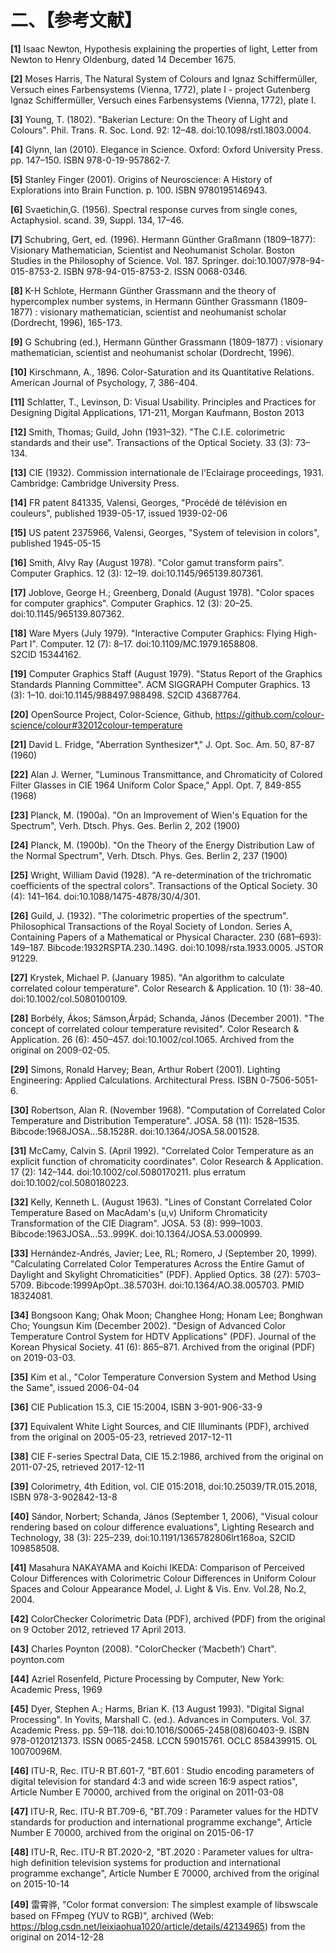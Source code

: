 
# 二、【参考文献】

**[1]** Isaac Newton, Hypothesis explaining the properties of light, Letter from Newton to Henry Oldenburg, dated 14 December 1675.

**[2]** Moses Harris, The Natural System of Colours and Ignaz Schiffermüller, Versuch eines Farbensystems (Vienna, 1772), plate I - project Gutenberg Ignaz Schiffermüller, Versuch eines Farbensystems (Vienna, 1772), plate I.

**[3]** Young, T. (1802). "Bakerian Lecture: On the Theory of Light and Colours". Phil. Trans. R. Soc. Lond. 92: 12–48. doi:10.1098/rstl.1803.0004.

**[4]** Glynn, Ian (2010). Elegance in Science. Oxford: Oxford University Press. pp. 147–150. ISBN 978-0-19-957862-7.

**[5]** Stanley Finger (2001). Origins of Neuroscience: A History of Explorations into Brain Function. p. 100. ISBN 9780195146943.

**[6]** Svaetichin,G. (1956). Spectral response curves from single cones, Actaphysiol. scand. 39, Suppl. 134, 17–46.

**[7]** Schubring, Gert, ed. (1996). Hermann Günther Graßmann (1809–1877): Visionary Mathematician, Scientist and Neohumanist Scholar. Boston Studies in the Philosophy of Science. Vol. 187. Springer. doi:10.1007/978-94-015-8753-2. ISBN 978-94-015-8753-2. ISSN 0068-0346.

**[8]** K-H Schlote, Hermann Günther Grassmann and the theory of hypercomplex number systems, in Hermann Günther Grassmann (1809-1877) : visionary mathematician, scientist and neohumanist scholar (Dordrecht, 1996), 165-173.

**[9]** G Schubring (ed.), Hermann Günther Grassmann (1809-1877) : visionary mathematician, scientist and neohumanist scholar (Dordrecht, 1996).

**[10]** Kirschmann, A., 1896. Color-Saturation and its Quantitative Relations. American Journal of Psychology, 7, 386-404.

**[11]** Schlatter, T., Levinson, D: Visual Usability. Principles and Practices for Designing Digital Applications, 171-211, Morgan Kaufmann, Boston 2013

**[12]** Smith, Thomas; Guild, John (1931–32). "The C.I.E. colorimetric standards and their use". Transactions of the Optical Society. 33 (3): 73–134.

**[13]** CIE (1932). Commission internationale de l'Eclairage proceedings, 1931. Cambridge: Cambridge University Press.

**[14]** FR patent 841335, Valensi, Georges, "Procédé de télévision en couleurs", published 1939-05-17, issued 1939-02-06

**[15]** US patent 2375966, Valensi, Georges, "System of television in colors", published 1945-05-15

**[16]** Smith, Alvy Ray (August 1978). "Color gamut transform pairs". Computer Graphics. 12 (3): 12–19. doi:10.1145/965139.807361. 

**[17]** Joblove, George H.; Greenberg, Donald (August 1978). "Color spaces for computer graphics". Computer Graphics. 12 (3): 20–25. doi:10.1145/965139.807362. 

**[18]** Ware Myers (July 1979). "Interactive Computer Graphics: Flying High-Part I". Computer. 12 (7): 8–17. doi:10.1109/MC.1979.1658808. S2CID 15344162.

**[19]** Computer Graphics Staff (August 1979). "Status Report of the Graphics Standards Planning Committee". ACM SIGGRAPH Computer Graphics. 13 (3): 1–10. doi:10.1145/988497.988498. S2CID 43687764.

**[20]** OpenSource Project, Color-Science, Github, https://github.com/colour-science/colour#32012colour-temperature

**[21]** David L. Fridge, "Aberration Synthesizer*," J. Opt. Soc. Am. 50, 87-87 (1960)

**[22]** Alan J. Werner, "Luminous Transmittance, and Chromaticity of Colored Filter Glasses in CIE 1964 Uniform Color Space," Appl. Opt. 7, 849-855 (1968)

**[23]** Planck, M. (1900a). "On an Improvement of Wien's Equation for the Spectrum", Verh. Dtsch. Phys. Ges. Berlin 2, 202 (1900)

**[24]** Planck, M. (1900b). "On the Theory of the Energy Distribution Law of the Normal Spectrum", Verh. Dtsch. Phys. Ges. Berlin 2, 237 (1900)

**[25]** Wright, William David (1928). "A re-determination of the trichromatic coefficients of the spectral colors". Transactions of the Optical Society. 30 (4): 141–164. doi:10.1088/1475-4878/30/4/301.

**[26]** Guild, J. (1932). "The colorimetric properties of the spectrum". Philosophical Transactions of the Royal Society of London. Series A, Containing Papers of a Mathematical or Physical Character. 230 (681–693): 149–187. Bibcode:1932RSPTA.230..149G. doi:10.1098/rsta.1933.0005. JSTOR 91229. 

**[27]** Krystek, Michael P. (January 1985). "An algorithm to calculate correlated colour temperature". Color Research & Application. 10 (1): 38–40. doi:10.1002/col.5080100109.

**[28]** Borbély, Ákos; Sámson,Árpád; Schanda, János (December 2001). "The concept of correlated colour temperature revisited". Color Research & Application. 26 (6): 450–457. doi:10.1002/col.1065. Archived from the original on 2009-02-05.

**[29]** Simons, Ronald Harvey; Bean, Arthur Robert (2001). Lighting Engineering: Applied Calculations. Architectural Press. ISBN 0-7506-5051-6.

**[30]** Robertson, Alan R. (November 1968). "Computation of Correlated Color Temperature and Distribution Temperature". JOSA. 58 (11): 1528–1535. Bibcode:1968JOSA...58.1528R. doi:10.1364/JOSA.58.001528.

**[31]** McCamy, Calvin S. (April 1992). "Correlated Color Temperature as an explicit function of chromaticity coordinates". Color Research & Application. 17 (2): 142–144. doi:10.1002/col.5080170211. plus erratum doi:10.1002/col.5080180223.

**[32]** Kelly, Kenneth L. (August 1963). "Lines of Constant Correlated Color Temperature Based on MacAdam's (u,v) Uniform Chromaticity Transformation of the CIE Diagram". JOSA. 53 (8): 999–1003. Bibcode:1963JOSA...53..999K. doi:10.1364/JOSA.53.000999.

**[33]** Hernández-Andrés, Javier; Lee, RL; Romero, J (September 20, 1999). "Calculating Correlated Color Temperatures Across the Entire Gamut of Daylight and Skylight Chromaticities" (PDF). Applied Optics. 38 (27): 5703–5709. Bibcode:1999ApOpt..38.5703H. doi:10.1364/AO.38.005703. PMID 18324081.

**[34]** Bongsoon Kang; Ohak Moon; Changhee Hong; Honam Lee; Bonghwan Cho; Youngsun Kim (December 2002). "Design of Advanced Color Temperature Control System for HDTV Applications" (PDF). Journal of the Korean Physical Society. 41 (6): 865–871. Archived from the original (PDF) on 2019-03-03.

**[35]** Kim et al., "Color Temperature Conversion System and Method Using the Same", issued 2006-04-04

**[36]** CIE Publication 15.3, CIE 15:2004, ISBN 3-901-906-33-9

**[37]** Equivalent White Light Sources, and CIE Illuminants (PDF), archived from the original on 2005-05-23, retrieved 2017-12-11

**[38]** CIE F-series Spectral Data, CIE 15.2:1986, archived from the original on 2011-07-25, retrieved 2017-12-11

**[39]** Colorimetry, 4th Edition, vol. CIE 015:2018, doi:10.25039/TR.015.2018, ISBN 978-3-902842-13-8

**[40]** Sándor, Norbert; Schanda, János (September 1, 2006), "Visual colour rendering based on colour difference evaluations", Lighting Research and Technology, 38 (3): 225–239, doi:10.1191/1365782806lrt168oa, S2CID 109858508.

**[41]** Masahura NAKAYAMA and Koichi IKEDA: Comparison of Perceived Colour Differences with Colorimetric Colour Differences in Uniform Colour Spaces and Colour Appearance Model, J. Light & Vis. Env. Vol.28, No.2, 2004.

**[42]** ColorChecker Colorimetric Data (PDF), archived (PDF) from the original on 9 October 2012, retrieved 17 April 2013.

**[43]** Charles Poynton (2008). "ColorChecker (‘Macbeth’) Chart". poynton.com

**[44]** Azriel Rosenfeld, Picture Processing by Computer, New York: Academic Press, 1969

**[45]** Dyer, Stephen A.; Harms, Brian K. (13 August 1993). "Digital Signal Processing". In Yovits, Marshall C. (ed.). Advances in Computers. Vol. 37. Academic Press. pp. 59–118. doi:10.1016/S0065-2458(08)60403-9. ISBN 978-0120121373. ISSN 0065-2458. LCCN 59015761. OCLC 858439915. OL 10070096M.

**[46]** ITU-R, Rec. ITU-R BT.601-7, "BT.601 : Studio encoding parameters of digital television for standard 4:3 and wide screen 16:9 aspect ratios", Article Number E 70000, archived from the original on 2011-03-08

**[47]** ITU-R, Rec. ITU-R BT.709-6, "BT.709 : Parameter values for the HDTV standards for production and international programme exchange", Article Number E 70000, archived from the original on 2015-06-17

**[48]** ITU-R, Rec. ITU-R BT.2020-2, "BT.2020 : Parameter values for ultra-high definition television systems for production and international programme exchange", Article Number E 70000, archived from the original on 2015-10-14

**[49]** 雷霄骅, "Color format conversion: The simplest example of libswscale based on FFmpeg (YUV to RGB)", archived (Web: https://blog.csdn.net/leixiaohua1020/article/details/42134965) from the original on  2014-12-28